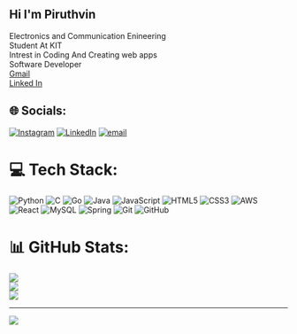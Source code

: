 ## Hi I'm Piruthvin

Electronics and Communication Enineering<br/>
Student At KIT<br/>
Intrest in Coding And Creating web apps<br/>
Software Developer <br/>
[Gmail](piruthvinarun@gmai.com)<br/>
[Linked In](www.linkedin.com/in/mps1201)<br/>


## 🌐 Socials:
[![Instagram](https://img.shields.io/badge/Instagram-%23E4405F.svg?logo=Instagram&logoColor=white)](https://instagram.com/piruthvin_) [![LinkedIn](https://img.shields.io/badge/LinkedIn-%230077B5.svg?logo=linkedin&logoColor=white)](https://linkedin.com/in/Piruthvin) [![email](https://img.shields.io/badge/Email-D14836?logo=gmail&logoColor=white)](mailto:23ecb38@karpagamtech.ac.in) 

# 💻 Tech Stack:
![Python](https://img.shields.io/badge/python-3670A0?style=for-the-badge&logo=python&logoColor=ffdd54) ![C](https://img.shields.io/badge/c-%2300599C.svg?style=for-the-badge&logo=c&logoColor=white) ![Go](https://img.shields.io/badge/go-%2300ADD8.svg?style=for-the-badge&logo=go&logoColor=white) ![Java](https://img.shields.io/badge/java-%23ED8B00.svg?style=for-the-badge&logo=openjdk&logoColor=white) ![JavaScript](https://img.shields.io/badge/javascript-%23323330.svg?style=for-the-badge&logo=javascript&logoColor=%23F7DF1E) ![HTML5](https://img.shields.io/badge/html5-%23E34F26.svg?style=for-the-badge&logo=html5&logoColor=white) ![CSS3](https://img.shields.io/badge/css3-%231572B6.svg?style=for-the-badge&logo=css3&logoColor=white) ![AWS](https://img.shields.io/badge/AWS-%23FF9900.svg?style=for-the-badge&logo=amazon-aws&logoColor=white) ![React](https://img.shields.io/badge/react-%2320232a.svg?style=for-the-badge&logo=react&logoColor=%2361DAFB) ![MySQL](https://img.shields.io/badge/mysql-4479A1.svg?style=for-the-badge&logo=mysql&logoColor=white) ![Spring](https://img.shields.io/badge/spring-%236DB33F.svg?style=for-the-badge&logo=spring&logoColor=white) ![Git](https://img.shields.io/badge/git-%23F05033.svg?style=for-the-badge&logo=git&logoColor=white) ![GitHub](https://img.shields.io/badge/github-%23121011.svg?style=for-the-badge&logo=github&logoColor=white)
# 📊 GitHub Stats:
![](https://github-readme-stats.vercel.app/api?username=Piruthvin&theme=merko&hide_border=false&include_all_commits=false&count_private=false)<br/>
![](https://nirzak-streak-stats.vercel.app/?user=Piruthvin&theme=merko&hide_border=false)<br/>
![](https://github-readme-stats.vercel.app/api/top-langs/?username=Piruthvin&theme=merko&hide_border=false&include_all_commits=false&count_private=false&layout=compact)

---
[![](https://visitcount.itsvg.in/api?id=Piruthvin&icon=0&color=0)](https://visitcount.itsvg.in)

<!-- Proudly created with GPRM ( https://gprm.itsvg.in ) -->
